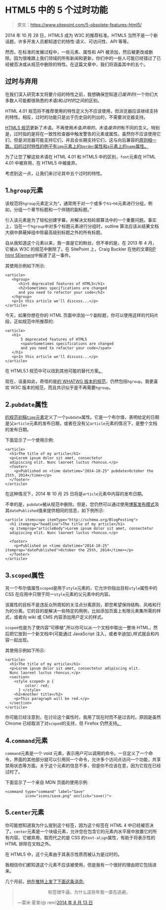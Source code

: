 # HTML5 中的 5 个过时功能

> 原文：<https://www.sitepoint.com/5-obsolete-features-html5/>

2014 年 10 月 28 日，HTML5 成为 W3C 的推荐标准。HTML5 当然不是一个新话题，许多开发人员都知道它的特性:语义、可访问性、API 等等。

然而，在标准的发展过程中，一些元素、属性和 API 被添加，然后被更改或删除。因为很难跟上我们领域的所有新闻和更新，你们中的一些人可能已经错过了已经被否决或从规范中删除的特性。在这篇文章中，我们将涵盖其中的五个。

## 过时与弃用

在我们深入研究本文将要介绍的特性之前，我想确保您知道*已废弃的*(一个你们大多数人可能都很熟悉的术语)和*过时的*之间的区别。

HTML 4.01 规范将不推荐使用的特性定义为不应该使用，但浏览器应该继续支持的特性。相反，过时的功能只是出于历史目的列出的，不需要浏览器支持。

[HTML5 规范](https://www.w3.org/TR/html5/)更新了术语。不再使用术语*弃用的*，术语*废弃的*有不同的含义。特别是，过时指的是将在一致性检查器中触发警告的元素或属性。虽然你不应该使用它们，但是浏览器可能支持它们，并且会长期支持它们，这与向后兼容的[原则相一致。旧的过时特性的例子有`img`元素上的`border`属性和`a`元素上的`name`属性。](https://www.w3.org/TR/html-design-principles/#support-existing-content)

为了让您了解这些术语在 HTML 4.01 和 HTML5 中的区别，`font`元素在 HTML 4.01 中被弃用，在 HTML5 中被废弃。

考虑到这一点，让我们来讨论其中五个过时的特性。

## 1.`hgroup`元素

该规范将`hgroup`元素定义为<q>，通常用于对一个或多个`h1`–`h6`元素进行分组，例如，分组一个章节标题和一个伴随的副标题。</q>

引入该元素是为了轻松创建字幕，并解决文档轮廓算法中的一个重要问题。事实上，当在一个`hgroup`中对多个标题元素进行分组时，outline 算法应该从结果文档大纲中屏蔽掉组中除最高级别标题之外的所有标题。

自从我知道这个元素以来，我一直是它的粉丝，但不幸的是，在 2013 年 4 月，它被从 W3C 的规范中删除了。在 SitePoint 上，Craig Buckler 在他的文章[RIP html 5<h group>Element](https://www.sitepoint.com/html5-hgroup-element-dropped/)中报道了这一事件。

其使用示例如下所示:

```
<article>
   <hgroup>
      <h1>5 deprecated features of HTML5</h1>
      <h2>Sometimes specifications are changed
      and you need to refactor your code</h2>
   </hgroup>
   <p>In this article we'll discuss...</p>
</article>
```

今天，如果你想在你的 HTML 页面中添加一个副标题，你可以使用这样的代码片段，正如规范中所推荐的:

```
<article>
   <h1>
       5 deprecated features of HTML5
       <span>Sometimes specifications are changed
       and you need to refactor your code</span>
   </h1>
   <p>In this article we'll discuss...</p>
</article>
```

在 HTML5.1 规范中可以找到其他可能的替代方案[。](https://www.w3.org/html/wg/drafts/html/master/common-idioms.html#sub-head)

现在，话虽如此，奇怪的是[的 WHATWG 版本的规范](https://html.spec.whatwg.org/multipage/semantics.html#the-hgroup-element)，仍然包括`hgroup`。我更喜欢 W3C 版本的规范，而且共识似乎是不再需要`hgroup`。

## 2.`pubdate`属性

[的规范初稿`time`元素](https://www.sitepoint.com/html5-time-element-guide/)定义了一个`pubdate`属性。它是一个布尔值，表明给定的日期是父`article`元素的发布日期，或者在没有父`article`元素的情况下，是整个文档的发布日期。

下面显示了一个使用示例:

```
<article>
  <h1>The title of my article</h1>
  <p>Lorem ipsum dolor sit amet, consectetur 
  adipiscing elit. Nunc laoreet luctus rhoncus.</p>
  <footer>
    <p>Published on <time datetime="2014-10-25" pubdate>October the 25th, 2014</time></p>
  </footer>
</article>
```

在这种情况下，2014 年 10 月 25 日将是`article`元素中内容的发布日期。

不幸的是，`pubdate`被从规范中删除。但是，您仍然可以通过使用[博客发布模式](http://schema.org/BlogPosting)及其`datePublished`值来提供相同的信息，如下例所示:

```
<article itemscope itemType="http://schema.org/BlogPosting">
  <h1 itemprop="headline">The title of my article</h1>
  <p itemprop="articleBody">Lorem ipsum dolor sit amet, consectetur 
  adipiscing elit. Nunc laoreet luctus rhoncus.</p>

  <footer>
    <p>Published on <time datetime="2014-10-25" itemprop="datePublished">October the 25th, 2014</time></p>
  </footer>
</article>
```

## 3.`scoped`属性

另一个布尔值属性`scoped`是用于`style`元素的，它允许你指出目标`style`属性中的 CSS 在应用中只限于同一`style`元素的父元素中的内容。

该属性的目标不是违反众所周知的关注点分离原则，即您希望保持结构、风格和行为的分离。它的目的是解决一些特定的用例，比如添加页面上有限元素集所需的样式，或者向 wiki 或 CMS 内容添加用户定义的样式。

`scoped`也是为了使内容“可移植”,所以你可以从一个文档中取出一整块 HTML，然后把它放到一个新文档中(可能通过 JavaScript 注入，或者辛迪加),样式就会和内容一起出现。

其使用示例如下所示:

```
<article>
  <h1>The title of my article</h1>
  <p>Lorem ipsum dolor sit amet, consectetur adipiscing elit. 
  Nunc laoreet luctus rhoncus.</p>
  <section>
    <style scoped> p {
         color: red;
      } </style>
    <h2>Another title</h2>
    <p>This paragraph will be red.</p>
  </section>
</article>
```

你可能已经注意到，在讨论这个属性时，我用了现在时而不是过去时。原因是虽然 Chrome 已经取消了对`scoped`的支持，但 Firefox 仍然支持[。](http://caniuse.com/#feat=style-scoped)

## 4.`command`元素

`command`元素是一个 void 元素，表示用户可以调用的命令。一旦定义了一个命令，界面的其他部分就可以引用同一个命令，允许多个访问点访问一个功能，共享禁用状态等方面。关于这个元素的信息不多，但是你不应该在意，因为它现在已经过时了。

下面显示了一个来自 MDN 页面的使用示例:

```
<command type="command" label="Save" 
         icon="icons/save.png" onclick="save()">
```

## 5.`center`元素

你可能想知道我为什么提到这个标签，因为这个标签在 HTML 4 中已经被否决了。`center`元素是一个块级元素，允许您在包含它的元素内水平居中放置它的所有内容。它被弃用，取而代之的是 CSS 的`text-align`属性，有助于将表示性的 HTML 排除在文档之外。

在 HTML5 中，这个元素由于其表示性质而被认为是过时的。

我相信你们都知道这个元素不应该被使用，但是我有一个很好的理由把它包括进来。

几个月前，[他在推特上发了下面这条消息:](https://twitter.com/rem/status/499629513983406080)

> <center>标签很牛逼。为什么这些年我一直在逃避。</center>
> 
> —雷米·夏普(@ rem)[2014 年 8 月 13 日](https://twitter.com/rem/status/499629513983406080)